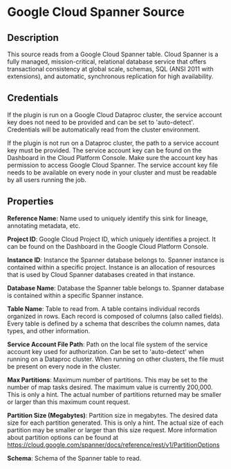 # Google Cloud Spanner Source

Description
-----------
This source reads from a Google Cloud Spanner table.
Cloud Spanner is a fully managed, mission-critical, relational database service that offers transactional
consistency at global scale, schemas, SQL (ANSI 2011 with extensions),
and automatic, synchronous replication for high availability.

Credentials
-----------
If the plugin is run on a Google Cloud Dataproc cluster, the service account key does not need to be
provided and can be set to 'auto-detect'.
Credentials will be automatically read from the cluster environment.

If the plugin is not run on a Dataproc cluster, the path to a service account key must be provided.
The service account key can be found on the Dashboard in the Cloud Platform Console.
Make sure the account key has permission to access Google Cloud Spanner.
The service account key file needs to be available on every node in your cluster and
must be readable by all users running the job.

Properties
----------
**Reference Name:** Name used to uniquely identify this sink for lineage, annotating metadata, etc.

**Project ID**: Google Cloud Project ID, which uniquely identifies a project.
It can be found on the Dashboard in the Google Cloud Platform Console.

**Instance ID**: Instance the Spanner database belongs to. Spanner instance is contained within a specific project.
 Instance is an allocation of resources that is used by Cloud Spanner databases created in that instance.

**Database Name**: Database the Spanner table belongs to.
Spanner database is contained within a specific Spanner instance.

**Table Name**: Table to read from. A table contains individual records organized in rows.
Each record is composed of columns (also called fields).
Every table is defined by a schema that describes the column names, data types, and other information.

**Service Account File Path**: Path on the local file system of the service account key used for
authorization. Can be set to 'auto-detect' when running on a Dataproc cluster.
When running on other clusters, the file must be present on every node in the cluster.

**Max Partitions**: Maximum number of partitions. This may be set to the number of map tasks desired.
The maximum value is currently 200,000. This is only a hint.
The actual number of partitions returned may be smaller or larger than this maximum count request.

**Partition Size (Megabytes)**: Partition size in megabytes. The desired data size for each partition generated.
This is only a hint. The actual size of each partition may be smaller or larger than this size request.
More information about partition options can be found at https://cloud.google.com/spanner/docs/reference/rest/v1/PartitionOptions

**Schema**: Schema of the Spanner table to read.
